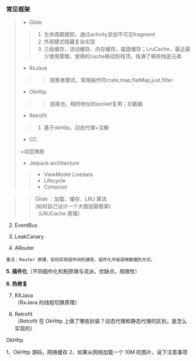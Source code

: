 ### 常见框架

> + Glide
> > 1. 生命周期感知，通过activity添加不可见fragment
> > 2. 外观模式隐藏复杂实现
> > 3. 三级缓存，活动缓存、内存缓存、磁盘缓存；LruCache，最近最少使用策略，使用的cache移动到栈顶，栈满了移除栈底元素
> + RxJava
> > > 观察者模式，常用操作符crate,map,flatMap,just,filter
> + OkHttp
> > > 连接池，相同地址的socket复用；拦截器
> + Retrofit
> > 1. 基于okhttp，动态代理+注解
> + CC
> > >
> +动态换肤
> + Jetpack architecture
> > + ViewModel Livedata
> > + Lifecycle
> > + Compose


> > Glide ：加载、缓存、LRU 算法  
(如何自己设计一个大图加载框架)  
（LRUCache 原理）

2. EventBus

3. LeakCanary

4. ARouter

```
重点：Router 原理，如何实现组件间的通信，组件化平级调用数据的方式。
```

**5. 插件化**（不同插件化机制原理与流派，优缺点。局限性）


**6. 热修复**

7. RXJava  
（RxJava 的线程切换原理）



8. Retrofit  
（Retrofit 在 OkHttp 上做了哪些封装？动态代理和静态代理的区别，是怎么实现的）


OkHttp


1、OkHttp 源码，网络缓存
2、如果从网络加载一个 10M 的图片，说下注意事项
